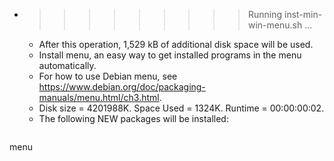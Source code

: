 * >>>>>>>>> Running inst-min-win-menu.sh ...
  * After this operation, 1,529 kB of additional disk space will be used.
  * Install menu, an easy way to get installed programs in the menu automatically.
  * For how to use Debian menu, see https://www.debian.org/doc/packaging-manuals/menu.html/ch3.html.
  * Disk size = 4201988K. Space Used = 1324K. Runtime = 00:00:00:02.
  * The following NEW packages will be installed:
  ```bash
menu
  ```
